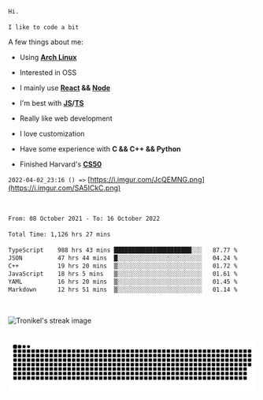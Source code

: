 ```
Hi.

I like to code a bit
```

A few things about me:

-   Using **[Arch Linux](https://archlinux.org/)**

-   Interested in OSS

-   I mainly use **[React](https://reactjs.org/) && [Node](https://nodejs.org/en/)**

-   I'm best with **[JS](https://www.javascript.com/)/[TS](https://www.typescriptlang.org/)**

-   Really like web development

-   I love customization

-   Have some experience with **C && C++ && Python**

-   Finished Harvard's **[CS50](https://cs50.harvard.edu)**

`2022-04-02_23:16 () =>` [https://i.imgur.com/JcQEMNG.png](https://i.imgur.com/SA5ICkC.png)

<br>

<!--START_SECTION:waka-->

```text
From: 08 October 2021 - To: 16 October 2022

Total Time: 1,126 hrs 27 mins

TypeScript    988 hrs 43 mins ██████████████████████░░░   87.77 %
JSON          47 hrs 44 mins  █░░░░░░░░░░░░░░░░░░░░░░░░   04.24 %
C++           19 hrs 20 mins  ▒░░░░░░░░░░░░░░░░░░░░░░░░   01.72 %
JavaScript    18 hrs 5 mins   ▒░░░░░░░░░░░░░░░░░░░░░░░░   01.61 %
YAML          16 hrs 20 mins  ▒░░░░░░░░░░░░░░░░░░░░░░░░   01.45 %
Markdown      12 hrs 51 mins  ▒░░░░░░░░░░░░░░░░░░░░░░░░   01.14 %
```

<!--END_SECTION:waka-->

<br>

<p><img align="center" src="https://github-readme-streak-stats.herokuapp.com/?user=Tronikelis&theme=dark" alt="Tronikel's streak image" /></p>

<br>

<img title="" src="https://raw.githubusercontent.com/Tronikelis/Tronikelis/output/github-contribution-grid-snake.svg" alt="very cool snake thingey" data-align="left">
